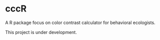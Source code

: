 cccR
====

A R package focus on color contrast calculator for behavioral ecologists.

This project is under development.
